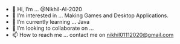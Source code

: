 - 👋 Hi, I’m ... @Nikhil-AI-2020
- 👀 I’m interested in ... Making Games and Desktop Applications.
- 🌱 I’m currently learning ... Java
- 💞️ I’m looking to collaborate on ...
- 📫 How to reach me ... contact me on nikhil01112020@gmail.com

<!---
Nikhil-AI-2020/Nikhil-AI-2020 is a ✨ special ✨ repository because its `README.md` (this file) appears on your GitHub profile.
You can click the Preview link to take a look at your changes.
--->
